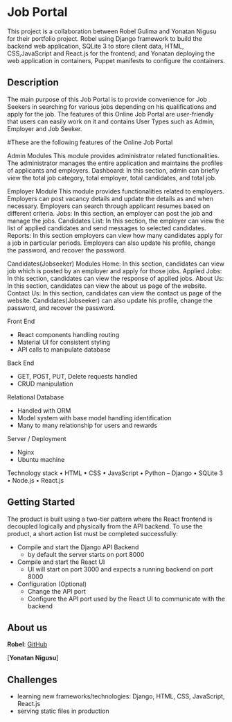 # Job Portal


This project is a collaboration between Robel Gulima and Yonatan Nigusu for their portfolio project. 
Robel using Django framework to build the backend web application, SQLite 3 to store client data, HTML, CSS,JavaScript and React.js for the frontend; 
and Yonatan deploying the web application in containers,  Puppet manifests to configure the containers.

## Description 
The main purpose of this Job Portal is to provide convenience for Job Seekers in searching for various jobs depending on his qualifications and apply for the job.
The features of this Online Job Portal are user-friendly that users can easily work on it and contains User Types such as Admin, Employer and Job Seeker.

#These are the following features of the Online Job Portal

Admin Modules
This module provides administrator related functionalities. The administrator manages the entire application and maintains the profiles of applicants and employers.
Dashboard: In this section, admin can briefly view the total job category, total employer, total candidates, and total job.

Employer Module
This module provides functionalities related to employers. Employers can post vacancy details and update the details as and when necessary. Employers can search through applicant resumes based on different criteria.
Jobs: In this section, an employer can post the job and manage the jobs.
Candidates List: In this section, the employer can view the list of applied candidates and send messages to selected candidates.
Reports: In this section employers can view how many candidates apply for a job in particular periods.
Employers can also update his profile, change the password, and recover the password.

Candidates(Jobseeker) Modules
Home: In this section, candidates can view job which is posted by an employer and apply for those jobs.
Applied Jobs: In this section, candidates can view the response of applied jobs.
About Us: In this section, candidates can view the about us page of the website.
Contact Us: In this section, candidates can view the contact us page of the website.
Candidates(Jobseeker) can also update his profile, change the password, and recover the password.

Front End
* React components handling routing
* Material UI for consistent styling
* API calls to manipulate database

Back End
* GET, POST, PUT, Delete requests handled
* CRUD manipulation 

Relational Database
* Handled with ORM 
* Model system with base model handling identification
* Many to many relationship for users and rewards

Server / Deployment
* Nginx 
* Ubuntu machine

Technology stack
•	HTML
•	CSS
•	JavaScript
•	Python – Django
•	SQLite 3
•	Node.js
•	React.js

## Getting Started

The product is built using a two-tier pattern where the React frontend is decoupled logically and physically from the API backend. To use the product, a short action list must be completed successfully:
-	Compile and start the Django API Backend
      -	by default the server starts on port 8000
-	Compile and start the React UI
      -	UI will start on port 3000 and expects a running backend on port 8000
-	Configuration (Optional)
      -	Change the API port
      -	Configure the API port used by the React UI to communicate with the backend


## About us
**Robel**: [GitHub](https://github.com/robel625)

[**Yonatan Nigusu**]

## Challenges
- learning new frameworks/technologies: Django, HTML, CSS, JavaScript, React.js
- serving static files in production 

